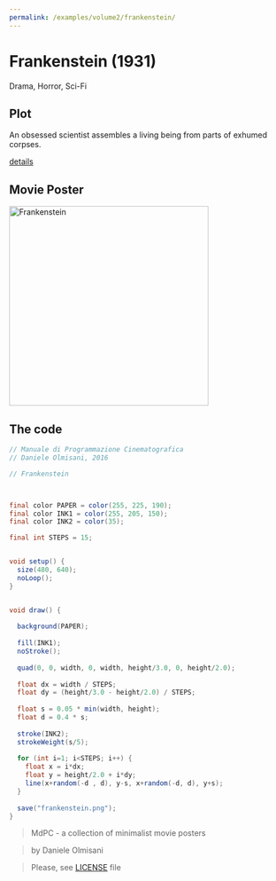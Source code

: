 ```yaml
---
permalink: /examples/volume2/frankenstein/
---
```

# Frankenstein (1931)

Drama, Horror, Sci-Fi

## Plot
An obsessed scientist assembles a living being from parts of exhumed corpses.

[details](https://www.imdb.com/title/tt0021884/)

## Movie Poster
<img src="frankenstein.png"  width="360px" title="Frankenstein">


## The code
```java
// Manuale di Programmazione Cinematografica
// Daniele Olmisani, 2016

// Frankenstein



final color PAPER = color(255, 225, 190);
final color INK1 = color(255, 205, 150);
final color INK2 = color(35);

final int STEPS = 15;


void setup() {
  size(480, 640);
  noLoop();
}


void draw() {
  
  background(PAPER);
  
  fill(INK1);
  noStroke();
  
  quad(0, 0, width, 0, width, height/3.0, 0, height/2.0);
  
  float dx = width / STEPS;
  float dy = (height/3.0 - height/2.0) / STEPS;
  
  float s = 0.05 * min(width, height);
  float d = 0.4 * s;
  
  stroke(INK2);
  strokeWeight(s/5);
  
  for (int i=1; i<STEPS; i++) {
    float x = i*dx;
    float y = height/2.0 + i*dy;
    line(x+random(-d , d), y-s, x+random(-d, d), y+s);
  }
  
  save("frankenstein.png");
}
```

> MdPC - a collection of minimalist movie posters

> by Daniele Olmisani

> Please, see [LICENSE](../../../LICENSE) file
